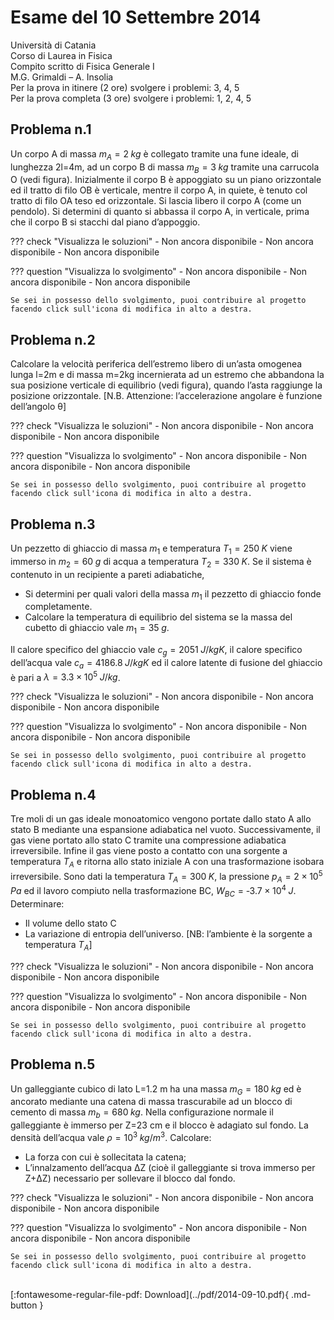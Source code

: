 # Esame del 10 Settembre 2014
Università di Catania <br>
Corso di Laurea in Fisica <br>
Compito scritto di Fisica Generale I <br>
M.G. Grimaldi – A. Insolia <br>
Per la prova in itinere (2 ore) svolgere i problemi: 3, 4, 5 <br>
Per la prova completa (3 ore) svolgere i problemi: 1, 2, 4, 5 <br>

## Problema n.1
Un corpo A di massa $m_A=2 \; kg$ è collegato tramite una fune ideale, di lunghezza 2l=4m, ad un corpo B di massa $m_B=3 \; kg$ tramite una carrucola O (vedi figura). Inizialmente il corpo B è appoggiato su un piano orizzontale ed il tratto di filo OB è verticale, mentre il corpo A, in quiete, è tenuto col tratto di filo OA teso ed orizzontale. Si lascia libero il corpo A (come un pendolo). Si determini di quanto si abbassa il corpo A, in verticale, prima che il corpo B si stacchi dal piano d’appoggio.

??? check "Visualizza le soluzioni"
    - Non ancora disponibile
    - Non ancora disponibile
    - Non ancora disponibile

??? question "Visualizza lo svolgimento"
    - Non ancora disponibile
    - Non ancora disponibile
    - Non ancora disponibile
    
    Se sei in possesso dello svolgimento, puoi contribuire al progetto facendo click sull'icona di modifica in alto a destra.

## Problema n.2
Calcolare la velocità periferica dell’estremo libero di un’asta omogenea lunga l=2m e di massa m=2kg incernierata ad un estremo che abbandona la sua posizione verticale di equilibrio (vedi figura), quando l’asta raggiunge la posizione orizzontale. [N.B. Attenzione: l’accelerazione angolare è funzione dell’angolo θ]

??? check "Visualizza le soluzioni"
    - Non ancora disponibile
    - Non ancora disponibile
    - Non ancora disponibile

??? question "Visualizza lo svolgimento"
    - Non ancora disponibile
    - Non ancora disponibile
    - Non ancora disponibile
    
    Se sei in possesso dello svolgimento, puoi contribuire al progetto facendo click sull'icona di modifica in alto a destra.

## Problema n.3
Un pezzetto di ghiaccio di massa $m_1$ e temperatura $T_1=250 \; K$ viene immerso in $m_2=60 \; g$ di acqua a temperatura $T_2=330 \; K$. Se il sistema è contenuto in un recipiente a pareti adiabatiche, 

- Si determini per quali valori della massa $m_1$ il pezzetto di ghiaccio fonde completamente. 
- Calcolare la temperatura di equilibrio del sistema se la massa del cubetto di ghiaccio vale $m_1=35 \; g$. 

Il calore specifico del ghiaccio vale $c_g=2051 \; J/kgK$, il calore specifico dell’acqua vale $c_a=4186.8 \; J/kg K$ ed il calore latente di fusione del ghiaccio è pari a $λ=3.3×10^5 \; J/kg$.

??? check "Visualizza le soluzioni"
    - Non ancora disponibile
    - Non ancora disponibile
    - Non ancora disponibile

??? question "Visualizza lo svolgimento"
    - Non ancora disponibile
    - Non ancora disponibile
    - Non ancora disponibile
    
    Se sei in possesso dello svolgimento, puoi contribuire al progetto facendo click sull'icona di modifica in alto a destra.

## Problema n.4
Tre moli di un gas ideale monoatomico vengono portate dallo stato A allo stato B mediante una espansione adiabatica nel vuoto. Successivamente, il gas viene portato allo stato C tramite una compressione adiabatica irreversibile. Infine il gas viene posto a contatto con una sorgente a temperatura $T_A$ e ritorna allo stato iniziale A con una trasformazione isobara irreversibile. Sono dati la temperatura $T_A=300 \; K$, la pressione $p_A=2×10^5 \; Pa$ ed il lavoro compiuto nella trasformazione BC, $W_{BC}=‐3.7×10^4 \; J$. Determinare:

- Il volume dello stato C
- La variazione di entropia dell’universo. [NB: l’ambiente è la sorgente a temperatura $T_A$]

??? check "Visualizza le soluzioni"
    - Non ancora disponibile
    - Non ancora disponibile
    - Non ancora disponibile

??? question "Visualizza lo svolgimento"
    - Non ancora disponibile
    - Non ancora disponibile
    - Non ancora disponibile
    
    Se sei in possesso dello svolgimento, puoi contribuire al progetto facendo click sull'icona di modifica in alto a destra.

## Problema n.5
Un galleggiante cubico di lato L=1.2 m ha una massa $m_G= 180 \; kg$ ed è ancorato mediante una catena di massa trascurabile ad un blocco di cemento di massa $m_b=680  \; kg$. Nella configurazione normale il galleggiante è immerso per Z=23 cm e il blocco è adagiato sul fondo. La densità dell’acqua vale $ρ=10^3 \; kg/m^3$. Calcolare:

- La forza con cui è sollecitata la catena;
- L’innalzamento dell’acqua ΔZ (cioè il galleggiante si trova immerso per Z+ΔZ) necessario per sollevare il blocco dal fondo.

??? check "Visualizza le soluzioni"
    - Non ancora disponibile
    - Non ancora disponibile
    - Non ancora disponibile

??? question "Visualizza lo svolgimento"
    - Non ancora disponibile
    - Non ancora disponibile
    - Non ancora disponibile
    
    Se sei in possesso dello svolgimento, puoi contribuire al progetto facendo click sull'icona di modifica in alto a destra.

<br>
[:fontawesome-regular-file-pdf: Download](../pdf/2014-09-10.pdf){ .md-button }